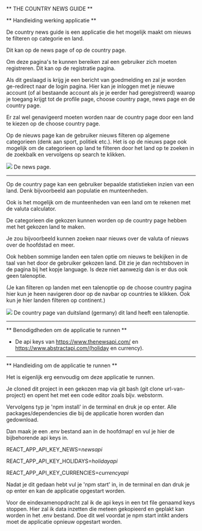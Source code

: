 ** THE COUNTRY NEWS GUIDE **

** Handleiding werking applicatie **

De country news guide is een applicatie die het mogelijk maakt om nieuws te filteren op categorie en land.

Dit kan op de news page of op de country page.

Om deze pagina's te kunnen bereiken zal een gebruiker zich moeten registreren.
Dit kan op de registratie pagina.

Als dit geslaagd is krijg je een bericht van goedmelding en zal je worden ge-redirect naar de login pagina.
Hier kan je inloggen met je nieuwe account (of al bestaande account als je je eerder had geregistreerd) waarop je 
toegang krijgt tot de profile page, choose country page, news page en de country page.

Er zal wel genavigeerd moeten worden naar de country page door een land te kiezen op de choose country page.

Op de nieuws page kan de gebruiker nieuws filteren op algemene categorieen (denk aan sport, politiek etc.).
Het is op de nieuws page ook mogelijk om de categorieen op land te filteren door het land op te zoeken in de zoekbalk
en vervolgens op search te klikken.

![](src/assets/newspage.png)
De news page.
_______________

Op de country page kan een gebruiker bepaalde statistieken inzien van een land.
Denk bijvoorbeeld aan populatie en munteenheden.

Ook is het mogelijk om de munteenheden van een land om te rekenen met de valuta calculator.

De categorieen die gekozen kunnen worden op de country page hebben met het gekozen land te maken.

Je zou bijvoorbeeld kunnen zoeken naar nieuws over de valuta of nieuws over de hoofdstad en meer.

Ook hebben sommige landen een talen optie om nieuws te bekijken in de taal van het door de gebruiker gekozen land.
Dit zie je dan rechtsboven in de pagina bij het kopje language.
Is deze niet aanwezig dan is er dus ook geen talenoptie.

(Je kan filteren op landen met een talenoptie op de choose country pagina hier kun je heen navigeren door op de navbar op countries te klikken. 
Ook kun je hier landen filteren op continent.)


![](src/assets/countrypage.png)
De country page van duitsland (germany) dit land heeft een talenoptie.
__________________________________________

** Benodigdheden om de applicatie te runnen **
- De api keys van https://www.thenewsapi.com/ en https://www.abstractapi.com/(holiday en currency).
_____________________________________________


** Handleiding om de applicatie te runnen **

Het is eigenlijk erg eenvoudig om deze applicatie te runnen.

Je cloned dit project in een gekozen map via git bash (git clone url-van-project) en opent het met een code editor zoals bijv. webstorm.

Vervolgens typ je 'npm install' in de terminal en druk je op enter.
Alle packages/dependencies die bij de applicatie horen worden dan gedownload.

Dan maak je een .env bestand aan in de hoofdmap! en vul je hier de bijbehorende api keys in.

REACT_APP_API_KEY_NEWS=*newsapi*

REACT_APP_API_KEY_HOLIDAYS=*holidayapi*

REACT_APP_API_KEY_CURRENCIES=*currencyapi*

Nadat je dit gedaan hebt vul je 'npm start' in, in de terminal en dan druk je op enter en kan de applicatie opgestart worden.

Voor de eindexamenopdracht zal ik de api keys in een txt file genaamd keys stoppen.
Hier zal ik data inzetten die meteen gekopieerd en geplakt kan worden in het .env bestand.
Doe dit wel voordat je npm start intikt anders moet de applicatie opnieuw opgestart worden.

